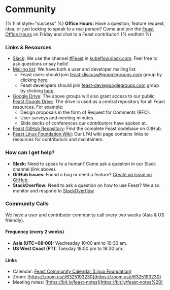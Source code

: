 # Community

{% hint style="success" %}
**Office Hours:** Have a question, feature request, idea, or just looking to speak to a real person? Come and join the [Feast Office Hours](https://tinyurl.com/feast-office-hours) on Friday and chat to a Feast contributor!
{% endhint %}

### Links & Resources

* [Slack](https://kubeflow.slack.com/messages/CE0L8T267): We use the channel [\#Feast](https://kubeflow.slack.com/messages/CE0L8T267) in [kubeflow.slack.com](https://join.slack.com/t/kubeflow/shared_invite/zt-cpr020z4-PfcAue_2nw67~iIDy7maAQ). Feel free to ask questions or say hello!
* [Mailing list](https://groups.google.com/d/forum/feast-dev): We have both a user and developer mailing list.
  * Feast users should join [feast-discuss@googlegroups.com](mailto:feast-discuss@googlegroups.com) group by clicking [here](https://groups.google.com/g/feast-discuss).
  * Feast developers should join [feast-dev@googlegroups.com](mailto:feast-dev@googlegroups.com) group by clicking [here](https://groups.google.com/d/forum/feast-dev).
* [Google Drive](https://drive.google.com/drive/u/0/folders/0AAe8j7ZK3sxSUk9PVA): The above groups will also grant access to our public [Feast Google Drive](https://drive.google.com/drive/u/0/folders/0AAe8j7ZK3sxSUk9PVA). The drive is used as a central repository for all Feast resources. For example:
  * Design proposals in the form of Request for Comments \(RFC\).
  * User surveys and meeting minutes.
  * Slide decks of conferences our contributors have spoken at.
* [Feast GitHub Repository](https://github.com/feast-dev/feast/): Find the complete Feast codebase on GitHub.
* [Feast Linux Foundation Wiki](https://wiki.lfaidata.foundation/display/FEAST/Feast+Home): Our LFAI wiki page contains links to resources for contributors and maintainers.

### How can I get help?

* **Slack:** Need to speak to a human? Come ask a question in our Slack channel \(link above\).
* **GitHub Issues:** Found a bug or need a feature? [Create an issue on GitHub](https://github.com/feast-dev/feast/issues/new).
* **StackOverflow:** Need to ask a question on how to use Feast? We also monitor and respond to [StackOverflow](https://stackoverflow.com/questions/tagged/feast).

### Community Calls

We have a user and contributor community call every two weeks \(Asia & US friendly\).

#### Frequency \(every 2 weeks\)

* **Asia \(UTC+08:00\):** Wednesday 10:00 am to 10:30 am.
* **US West Coast \(PT\):** Tuesday 18:00 pm to 18:30 pm.

#### Links

* Calendar: [Feast Community Calendar \(Linux Foundation\)](https://wiki.lfaidata.foundation/pages/viewpage.action?pageId=30408973)
* Zoom: [https://zoom.us/j/6325193230](https://zoom.us/j/6325193230)
* Meeting notes: [https://bit.ly/feast-notes](https://bit.ly/feast-notes%20)

